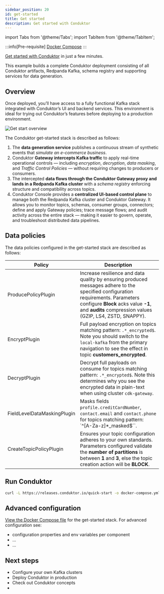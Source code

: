 ```yaml
---
sidebar_position: 20
id: get-started
title: Get started
description: Get started with Conduktor
---
```

import Tabs from '@theme/Tabs'; import TabItem from '@theme/TabItem';

:::info[Pre-requisite]
[Docker Compose](https://docs.docker.com/compose/install)
:::

[Get started with Conduktor](https://www.conduktor.io/get-started) in just a few minutes.

This example builds a complete Conduktor deployment consisting of all Conduktor <GlossaryTerm>artifacts</GlossaryTerm>, Redpanda Kafka, schema registry and supporting services for data generation.

## Overview

Once deployed, you’ll have access to a fully functional Kafka stack integrated with Conduktor’s UI and backend services. This environment is ideal for trying out Conduktor’s features before deploying to a production environment.

![Get start overview](/guides/get-start-overview.png)

The Conduktor get-started stack is described as follows:

1. The **data generation service** publishes a continuous stream of synthetic events that *simulate an e-commerce business*.
1. Conduktor **Gateway intercepts Kafka traffic** to apply real-time operational controls — including *encryption*, *decryption*, *data masking*, and *Traffic Control Policies* — without requiring changes to producers or consumers.
1. The intercepted **data flows through the Conduktor Gateway proxy and lands in a Redpanda Kafka cluster** with a *schema registry* enforcing structure and compatibility across topics.
1. Conduktor Console provides a **centralized UI-based control plane** to manage both the Redpanda Kafka cluster and Conduktor Gateway. It allows you to monitor topics, schemas, consumer groups, connectors; define and apply Gateway policies; trace message flows; and audit activity across the entire stack — making it easier to govern, operate, and troubleshoot distributed data pipelines.

## Data policies

The data policies configured in the get-started stack are described as follows:

  | **Policy**                        | **Description**                                            |
  | --------------------------------- | ---------------------------------------------------------- |
  | ProducePolicyPlugin            | Increase resilience and data quality by ensuring produced messages adhere to the specified configuration requirements. Parameters configure **Block** acks value **-1**, and **audits** compression values (GZIP, LS4, ZSTD, SNAPPY).    |
  | EncryptPlugin          | Full payload encryption on topics matching pattern: `.*_encrypted$`. Note you should switch to the `local-kafka` from the primary navigation to see the effect in topic **customers_encrypted**. |
  | DecryptPlugin          | Decrypt full payloads on consume for topics matching pattern: `.*_encrypted$`. Note this determines why you see the encrypted data in plain-text when using cluster `cdk-gateway`.   |
  | FieldLevelDataMaskingPlugin        | Masks fields `profile.creditCardNumber`, `contact.email` and `contact.phone` for topics matching pattern: `^[A-Za-z]*_masked$``.   |
  | CreateTopicPolicyPlugin       | Ensures your topic configuration adheres to your own standards. Parameters configured validate the **number of partitions** is between **1** and **3**, else the topic creation action will be **BLOCK**.   |

## Run Conduktor

```bash
curl -L https://releases.conduktor.io/quick-start -o docker-compose.yml && docker compose up -d --wait && echo "Conduktor started on http://localhost:8080"
```

## Advanced configuration

[View the Docker Compose file](https://raw.githubusercontent.com/conduktor/conduktor-platform/main/quick-start.yml) for the get-started stack. For advanced configuration see:
- configuration properties and env variables per component
- ...
- ...

## Next steps

- Configure your own Kafka clusters
- Deploy Conduktor in production
- Check out Conduktor concepts
-

